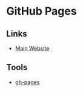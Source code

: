 # GitHub Pages

## Links

- [Main Website](https://pages.github.com/)

## Tools

- [gh-pages](/gh-pages.md)
